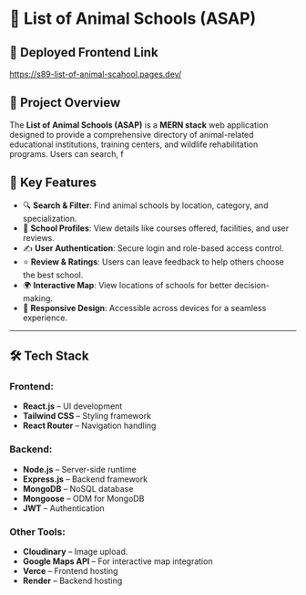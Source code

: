 # 🐾 List of Animal Schools (ASAP)

## 📌 Deployed Frontend Link

https://s89-list-of-animal-scahool.pages.dev/

## 📌 Project Overview
The **List of Animal Schools (ASAP)** is a **MERN stack** web application designed to provide a comprehensive directory of animal-related educational institutions, training centers, and wildlife rehabilitation programs. Users can search, f

## 🚀 Key Features
- 🔍 **Search & Filter**: Find animal schools by location, category, and specialization.
- 🏫 **School Profiles**: View details like courses offered, facilities, and user reviews.
- ✍ **User Authentication**: Secure login and role-based access control.
- ⭐ **Review & Ratings**: Users can leave feedback to help others choose the best school.
- 🌍 **Interactive Map**: View locations of schools for better decision-making.
- 📱 **Responsive Design**: Accessible across devices for a seamless experience.

---

## 🛠 Tech Stack
### **Frontend:**
- **React.js** – UI development
- **Tailwind CSS** – Styling framework
- **React Router** – Navigation handling

### **Backend:**
- **Node.js** – Server-side runtime
- **Express.js** – Backend framework
- **MongoDB** – NoSQL database
- **Mongoose** – ODM for MongoDB
- **JWT** – Authentication
















### **Other Tools:**
- **Cloudinary** – Image upload.
- **Google Maps API** – For interactive map integration
- **Verce** – Frontend hosting
- **Render** – Backend hosting

